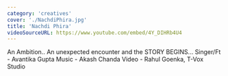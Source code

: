 ```yaml
---
category: 'creatives'
cover: './NachdiPhira.jpg'
title: 'Nachdi Phira'
videoSourceURL: https://www.youtube.com/embed/4Y_DIHRb4U4
---
```


An Ambition..
An unexpected encounter and the STORY BEGINS...
Singer/Ft - Avantika Gupta
Music - Akash Chanda
Video - Rahul Goenka, T-Vox Studio
